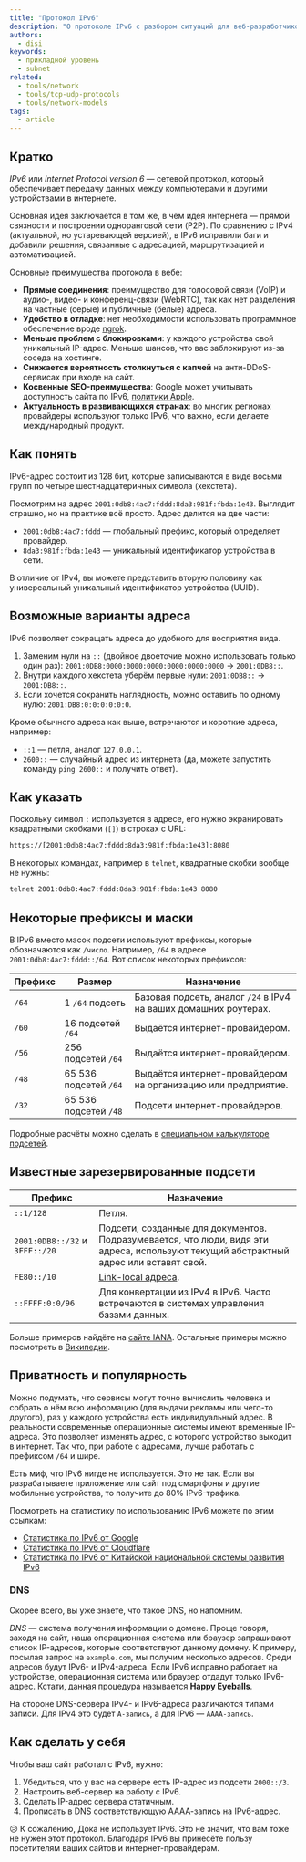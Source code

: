 ```yaml
---
title: "Протокол IPv6"
description: "О протоколе IPv6 с разбором ситуаций для веб-разработчиков."
authors:
  - disi
keywords:
  - прикладной уровень
  - subnet
related:
  - tools/network
  - tools/tcp-udp-protocols
  - tools/network-models
tags:
  - article
---
```


## Кратко

_IPv6_ или _Internet Protocol version 6_ — сетевой протокол, который обеспечивает передачу данных между компьютерами и другими устройствами в интернете.

Основная идея заключается в том же, в чём идея интернета — прямой связности и построении одноранговой сети (P2P). По сравнению с IPv4 (актуальной, но устаревающей версией), в IPv6 исправили баги и добавили решения, связанные с адресацией, маршрутизацией и автоматизацией.

Основные преимущества протокола в вебе:

- **Прямые соединения**: преимущество для голосовой связи (VoIP) и аудио-, видео- и конференц-связи (WebRTC), так как нет разделения на частные (серые) и публичные (белые) адреса.
- **Удобство в отладке**: нет необходимости использовать программное обеспечение вроде [ngrok](https://ngrok.com).
- **Меньше проблем с блокировками**: у каждого устройства свой уникальный IP-адрес. Меньше шансов, что вас заблокируют из-за соседа на хостинге.
- **Снижается вероятность столкнуться с капчей** на анти-DDoS-сервисах при входе на сайт.
- **Косвенные SEO-преимущества**: Google может учитывать доступность сайта по IPv6, [политики Apple](https://developer.apple.com/support/ipv6/).
- **Актуальность в развивающихся странах**: во многих регионах провайдеры используют только IPv6, что важно, если делаете международный продукт.

## Как понять

IPv6-адрес состоит из 128 бит, которые записываются в виде восьми групп по четыре шестнадцатеричных символа (хекстета).

Посмотрим на адрес `2001:0db8:4ac7:fddd:8da3:981f:fbda:1e43`. Выглядит страшно, но на практике всё просто. Адрес делится на две части:

- `2001:0db8:4ac7:fddd` — глобальный префикс, который определяет провайдер.
- `8da3:981f:fbda:1e43` — уникальный идентификатор устройства в сети.

В отличие от IPv4, вы можете представить вторую половину как универсальный уникальный идентификатор устройства (UUID).

## Возможные варианты адреса

IPv6 позволяет сокращать адреса до удобного для восприятия вида.

1. Заменим нули на `::` (двойное двоеточие можно использовать только один раз): `2001:0DB8:0000:0000:0000:0000:0000:0000` → `2001:0DB8::`.
1. Внутри каждого хекстета уберём первые нули: `2001:0DB8::` → `2001:DB8::`.
1. Если хочется сохранить наглядность, можно оставить по одному нулю: `2001:DB8:0:0:0:0:0:0`.

Кроме обычного адреса как выше, встречаются и короткие адреса, например:

- `::1` — петля, аналог `127.0.0.1`.
- `2600::` — случайный адрес из интернета (да, можете запустить команду `ping 2600::` и получить ответ).

## Как указать

Поскольку символ `:` используется в адресе, его нужно экранировать квадратными скобками (`[]`) в строках с URL:

```bash
https://[2001:0db8:4ac7:fddd:8da3:981f:fbda:1e43]:8080
```

В некоторых командах, например в `telnet`, квадратные скобки вообще не нужны:

```bash
telnet 2001:0db8:4ac7:fddd:8da3:981f:fbda:1e43 8080
```

## Некоторые префиксы и маски

В IPv6 вместо масок подсети используют префиксы, которые обозначаются как `/число`. Например, `/64` в адресе `2001:0db8:4ac7:fddd::/64`. Вот список некоторых префиксов:

| Префикс | Размер | Назначение |
|---------|--------|------------|
| `/64` | 1 `/64` подсеть | Базовая подсеть, аналог `/24` в IPv4 на ваших домашних роутерах. |
| `/60` | 16 подсетей `/64` | Выдаётся интернет-провайдером. |
| `/56` | 256 подсетей `/64` | Выдаётся интернет-провайдером. |
| `/48` | 65 536 подсетей `/64` | Выдаётся интернет-провайдером на организацию или предприятие. |
| `/32` | 65 536 подсетей `/48` | Подсети интернет-провайдеров. |

Подробные расчёты можно сделать в [специальном калькуляторе подсетей](https://www.vultr.com/resources/subnet-calculator-ipv6/).

## Известные зарезервированные подсети

| Префикс   | Назначение |
|-----------|------------|
| `::1/128` | Петля.     |
| `2001:0DB8::/32` и `3FFF::/20` | Подсети, созданные для документов. Подразумевается, что люди, видя эти адреса, используют текущий абстрактный адрес или вставят свой. |
| `FE80::/10` | [Link-local адреса](https://ru.wikipedia.org/wiki/Link-local_address). |
| `::FFFF:0:0/96` | Для конвертации из IPv4 в IPv6. Часто встречаются в системах управления базами данных. |

Больше примеров найдёте на [сайте IANA](https://www.iana.org/assignments/iana-ipv6-special-registry/iana-ipv6-special-registry.xhtml). Остальные примеры можно посмотреть в [Википедии](https://en.wikipedia.org/wiki/Reserved_IP_addresses#IPv6).

## Приватность и популярность

Можно подумать, что сервисы могут точно вычислить человека и собрать о нём всю информацию (для выдачи рекламы или чего-то другого), раз у каждого устройства есть индивидуальный адрес. В реальности современные операционные системы имеют временные IP-адреса. Это позволяет изменять адрес, с которого устройство выходит в интернет. Так что, при работе с адресами, лучше работать с префиксом `/64` и шире.

Есть миф, что IPv6 нигде не используется. Это не так. Если вы разрабатываете приложение или сайт под смартфоны и другие мобильные устройства, то получите до 80% IPv6-трафика.

Посмотреть на статистику по использованию IPv6 можете по этим ссылкам:

- [Статистика по IPv6 от Google](https://www.google.com/intl/en/ipv6/statistics.html)
- [Статистика по IPv6 от Cloudflare](https://radar.cloudflare.com/adoption-and-usage/)
- [Статистика по IPv6 от Китайской национальной системы развития IPv6](https://www.china-ipv6.cn/)

### DNS

Скорее всего, вы уже знаете, что такое DNS, но напомним.

_DNS_ — система получения информации о домене. Проще говоря, заходя на сайт, наша операционная система или браузер запрашивают список IP-адресов, которые соответствуют данному домену. К примеру, посылая запрос на `example.com`, мы получим несколько адресов. Среди адресов будут IPv6- и IPv4-адреса. Если IPv6 исправно работает на устройстве, операционная система или браузер отдадут только IPv6-адрес. Кстати, данная процедура называется **Happy Eyeballs**.

На стороне DNS-сервера IPv4- и IPv6-адреса различаются типами записи. Для IPv4 это будет `A-запись`, а для IPv6 — `AAAA-запись`.

## Как сделать у себя

Чтобы ваш сайт работал с IPv6, нужно:

1. Убедиться, что у вас на сервере есть IP-адрес из подсети `2000::/3`.
1. Настроить веб-сервер на работу с IPv6.
1. Сделать IP-адрес сервера статичным.
1. Прописать в DNS соответствующую АААА-запись на IPv6-адрес.

<aside>

😥 К сожалению, Дока не использует IPv6. Это не значит, что вам тоже не нужен этот протокол. Благодаря IPv6 вы принесёте пользу посетителям ваших сайтов и интернет-провайдерам.

</aside>
